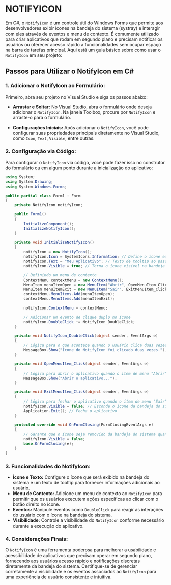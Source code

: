 # NOTIFYICON
Em C#, o `NotifyIcon` é um controle útil do Windows Forms que permite aos desenvolvedores exibir ícones na bandeja do sistema (systray) e interagir com eles através de eventos e menu de contexto. É comumente utilizado para criar aplicativos que rodam em segundo plano e precisam notificar os usuários ou oferecer acesso rápido a funcionalidades sem ocupar espaço na barra de tarefas principal. Aqui está um guia básico sobre como usar o `NotifyIcon` em seu projeto:

## Passos para Utilizar o NotifyIcon em C#
### 1. **Adicionar o NotifyIcon ao Formulário:**
Primeiro, abra seu projeto no Visual Studio e siga os passos abaixo:

- **Arrastar e Soltar:** No Visual Studio, abra o formulário onde deseja adicionar o `NotifyIcon`. Na janela Toolbox, procure por `NotifyIcon` e arraste-o para o formulário.

- **Configurações Iniciais:** Após adicionar o `NotifyIcon`, você pode configurar suas propriedades principais diretamente no Visual Studio, como `Icon`, `Text`, `Visible`, entre outras.

### 2. **Configuração via Código:**
Para configurar o `NotifyIcon` via código, você pode fazer isso no construtor do formulário ou em algum ponto durante a inicialização do aplicativo:

```csharp
using System;
using System.Drawing;
using System.Windows.Forms;

public partial class Form1 : Form
{
    private NotifyIcon notifyIcon;

    public Form1()
    {
        InitializeComponent();
        InitializeNotifyIcon();
    }

    private void InitializeNotifyIcon()
    {
        notifyIcon = new NotifyIcon();
        notifyIcon.Icon = SystemIcons.Information; // Define o ícone exibido na bandeja
        notifyIcon.Text = "Meu Aplicativo"; // Texto de tooltip ao passar o mouse sobre o ícone
        notifyIcon.Visible = true; // Torna o ícone visível na bandeja do sistema

        // Definindo um menu de contexto
        ContextMenu contextMenu = new ContextMenu();
        MenuItem menuItemOpen = new MenuItem("Abrir", OpenMenuItem_Click);
        MenuItem menuItemExit = new MenuItem("Sair", ExitMenuItem_Click);
        contextMenu.MenuItems.Add(menuItemOpen);
        contextMenu.MenuItems.Add(menuItemExit);

        notifyIcon.ContextMenu = contextMenu;

        // Adicionar um evento de clique duplo no ícone
        notifyIcon.DoubleClick += NotifyIcon_DoubleClick;
    }

    private void NotifyIcon_DoubleClick(object sender, EventArgs e)
    {
        // Lógica para o que acontece quando o usuário clica duas vezes no ícone
        MessageBox.Show("Ícone do NotifyIcon foi clicado duas vezes.");
    }

    private void OpenMenuItem_Click(object sender, EventArgs e)
    {
        // Lógica para abrir o aplicativo quando o item de menu "Abrir" é clicado
        MessageBox.Show("Abrir o aplicativo...");
    }

    private void ExitMenuItem_Click(object sender, EventArgs e)
    {
        // Lógica para fechar o aplicativo quando o item de menu "Sair" é clicado
        notifyIcon.Visible = false; // Esconde o ícone da bandeja do sistema
        Application.Exit(); // Fecha o aplicativo
    }

    protected override void OnFormClosing(FormClosingEventArgs e)
    {
        // Garante que o ícone seja removido da bandeja do sistema quando o aplicativo for fechado
        notifyIcon.Visible = false;
        base.OnFormClosing(e);
    }
}
```

### 3. **Funcionalidades do NotifyIcon:**
- **Ícone e Texto:** Configure o ícone que será exibido na bandeja do sistema e um texto de tooltip para fornecer informações adicionais ao usuário.
- **Menu de Contexto:** Adicione um menu de contexto ao `NotifyIcon` para permitir que os usuários executem ações específicas ao clicar com o botão direito no ícone.
- **Eventos:** Manipule eventos como `DoubleClick` para reagir às interações do usuário com o ícone na bandeja do sistema.
- **Visibilidade:** Controle a visibilidade do `NotifyIcon` conforme necessário durante a execução do aplicativo.

### 4. **Considerações Finais:**
O `NotifyIcon` é uma ferramenta poderosa para melhorar a usabilidade e acessibilidade de aplicativos que precisam operar em segundo plano, fornecendo aos usuários acesso rápido e notificações discretas diretamente da bandeja do sistema. Certifique-se de gerenciar corretamente a visibilidade e os eventos associados ao `NotifyIcon` para uma experiência de usuário consistente e intuitiva.